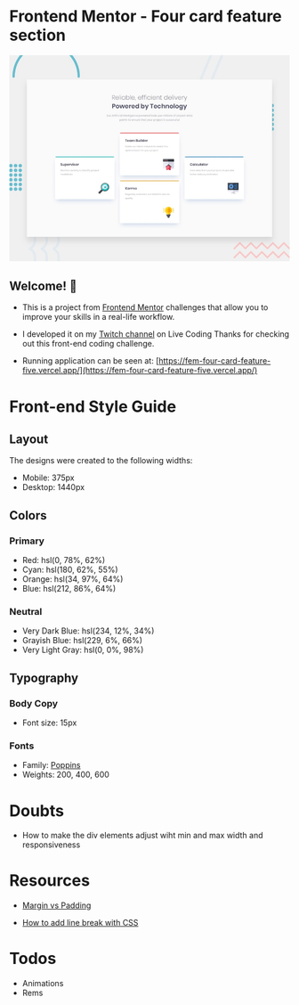 # Frontend Mentor - Four card feature section

![Design preview for the Four card feature section coding challenge](./design/desktop-preview.jpg)

## Welcome! 👋

- This is a project from [Frontend Mentor](https://www.frontendmentor.io) challenges that allow you to improve your skills in a real-life workflow.

- I developed it on my [Twitch channel](https://www.twitch.tv/balanze) on Live Coding
  Thanks for checking out this front-end coding challenge.

- Running application can be seen at: [https://fem-four-card-feature-five.vercel.app/](https://fem-four-card-feature-five.vercel.app/)

# Front-end Style Guide

## Layout

The designs were created to the following widths:

- Mobile: 375px
- Desktop: 1440px

## Colors

### Primary

- Red: hsl(0, 78%, 62%)
- Cyan: hsl(180, 62%, 55%)
- Orange: hsl(34, 97%, 64%)
- Blue: hsl(212, 86%, 64%)

### Neutral

- Very Dark Blue: hsl(234, 12%, 34%)
- Grayish Blue: hsl(229, 6%, 66%)
- Very Light Gray: hsl(0, 0%, 98%)

## Typography

### Body Copy

- Font size: 15px

### Fonts

- Family: [Poppins](https://fonts.google.com/specimen/Poppins)
- Weights: 200, 400, 600

# Doubts

- How to make the div elements adjust wiht min and max width and responsiveness

# Resources

- [Margin vs Padding](https://blog.hubspot.com/website/css-margin-vs-padding#:~:text=What's%20the%20Difference%20Between%20Margin,and%20the%20content%20inside%20it.&text=In%20creating%20the%20gap%2C%20the,the%20border%20of%20an%20element.)

- [How to add line break with CSS](https://www.designcise.com/web/tutorial/how-to-add-a-line-break-to-an-html-element-using-css-only)

# Todos

- Animations
- Rems
